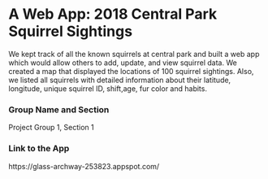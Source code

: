 <h1>A Web App: 2018 Central Park Squirrel Sightings</h1>
<p>
    We kept track of all the known squirrels at central park and built a web app which would allow others to add, update, and view squirrel data. We created a map that displayed the locations of 100 squirrel sightings. Also, we listed all squirrels with detailed information about their latitude, longitude, unique squirrel ID, shift,age, fur color and habits. 
</p>

<h3>Group Name and Section</h3>
<p>Project Group 1, Section 1</p>
    
<h3>Link to the App</h3>
<p>https://glass-archway-253823.appspot.com/</p>


